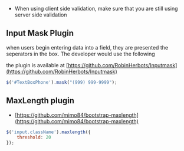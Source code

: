 * When using client side validation, make sure that you are still using server side validation

## Input Mask Plugin

when users begin entering data into a field, they are presented the seperators in the box. The developer would use the following

the plugin is available at [https://github.com/RobinHerbots/Inputmask](https://github.com/RobinHerbots/Inputmask)
```js
$('#TextBoxPhone').mask("(999) 999-9999");
```

## MaxLength plugin

* [https://github.com/mimo84/bootstrap-maxlength](https://github.com/mimo84/bootstrap-maxlength)

```js
$('input.className').maxlength({
    threshold: 20
});
```
